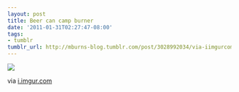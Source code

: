 ```yaml
---
layout: post
title: Beer can camp burner
date: '2011-01-31T02:27:47-08:00'
tags:
- tumblr
tumblr_url: http://mburns-blog.tumblr.com/post/3028992034/via-iimgurcom
---
```


<img src="http://68.media.tumblr.com/tumblr_lfvuebPO5T1qzt3z9o1_1280.jpg"/>

via <a href="http://i.imgur.com/IvFuF.jpg">i.imgur.com</a>

